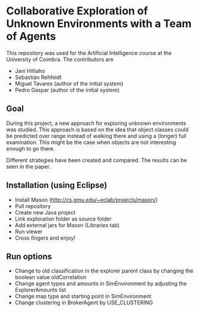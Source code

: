 # Collaborative Exploration of Unknown Environments with a Team of Agents

This repository was used for the Artificial Intelligence course at the University of Coimbra. The contributors are
* Jani Hilliaho
* Sebastian Rehfeldt
* Miguel Tavares (author of the initial system)
* Pedro Gaspar (author of the initial system)

## Goal

During this project, a new approach for exploring unknown environments was studied. This approach is based on the idea that object classes could be predicted over range instead of walking there and using a (longer) full examination. This might be the case when objects are not interesting enough to go there.

Different strategies have been created and compared. The results can be seen in the paper.

## Installation (using Eclipse)

* Install Mason (http://cs.gmu.edu/~eclab/projects/mason/)
* Pull repository
* Create new Java project
* Link exploration folder as source folder
* Add external jars for Mason (Libraries tab)
* Run viewer
* Cross fingers and enjoy!

## Run options

* Change to old classification in the explorer parent class by changing the boolean value oldCorrelation
* Change agent types and amounts in SimEnvironment by adjusting the ExplorerAmounts list
* Change map type and starting point in SimEnvironment
* Change clustering in BrokerAgent by USE_CLUSTERING
